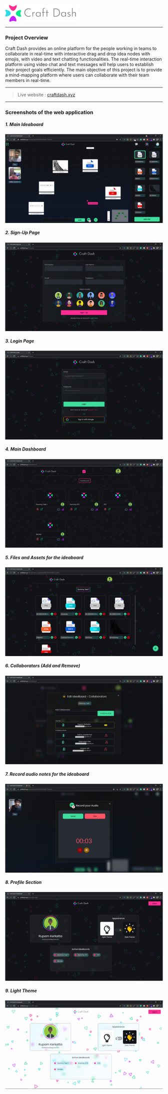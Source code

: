 <img src='https://raw.githubusercontent.com/rupamkerketta/craft-dash/master/craft-dash-logo.png' alt='Craft Dash'>

---
### Project Overview

Craft Dash provides an online platform for the people working in teams to collaborate in real-time with
interactive drag and drop idea nodes with emojis, with video and text chatting functionalities. The real-time
interaction platform using video chat and text messages will help users to establish their project goals
efficiently. The main objective of this project is to provide a mind-mapping platform where users can
collaborate with their team members in real-time.

---

> Live website : [craftdash.xyz](https://craftdash.xyz)

---
### Screenshots of the web application

##### 1. Main Ideaboard
![Main Ideaboard](/ss/1.png "Main Ideaboard")
##### 2. Sign-Up Page
![Sign-Up](/ss/2.png "Sign-Up")

##### 3. Login Page
![Login](/ss/3.png "Login")
##### 4. Main Dashboard
![Main Dashboard](/ss/4.png "Main Dashboard")
##### 5. Files and Assets for the ideaboard
![Files/Assets](/ss/5.png "Files/Assets")
##### 6. Collaborators (Add and Remove)
![Collaborators](/ss/6.png "Collaborators")
##### 7. Record audio notes for the ideaboard
![Audio Recorder](/ss/7.png "Audio Recorder")
##### 8. Profile Section
![Profile Section](/ss/9.png "Profile Section")
##### 9. Light Theme
![Light Theme](/ss/10.png "Light Theme")
